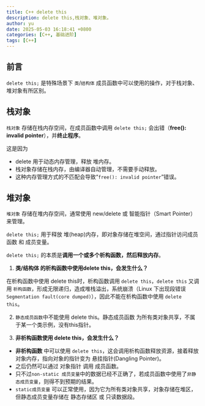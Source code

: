 ```yaml
---
title: C++ delete this
description: delete this,栈对象、堆对象。
author: yu
date: 2025-05-03 16:18:41 +0800
categories: [C++, 基础进阶]
tags: [C++]
---
```




## 前言

`delete this;` 是特殊场景下 `类`/`结构体` 成员函数中可以使用的操作，对于栈对象、堆对象有所区别。

## 栈对象

`栈对象` 存储在栈内存空间，在成员函数中调用 `delete this;` 会出错（**free(): invalid pointer**），并**终止程序**。

这是因为
- delete 用于动态内存管理，释放 堆内存。
- 栈对象存储在栈内存，由编译器自动管理，不需要手动释放。
- 这种内存管理方式的不匹配会导致“`free(): invalid pointer`”错误。

## 堆对象

`堆对象` 存储在堆内存空间，通常使用 new/delete 或 智能指针（Smart Pointer）来管理。

`delete this;` 用于释放 堆(heap)内存，即对象存储在堆空间，通过指针访问成员函数 和 成员变量。

`delete this;` 的本质是**调用一个或多个析构函数，然后释放内存**。

1. **类/结构体 的析构函数中使用delete this，会发生什么？**

在析构函数中使用 delete this时，析构函数调用 `delete this`，`delete this` 又调用 `析构函数`，形成无限递归，造成堆栈溢出，系统崩溃（Linux 下出现段错误`Segmentation fault(core dumped)`），因此不能在析构函数中使用 `delete this`。

2. `静态成员函数`中不能使用 delete this。静态成员函数 为所有类对象共享，不属于某一个类示例，没有this指针。

3. **非析构函数使用 delete this，会发生什么？**
- **非析构函数** 中可以使用 `delete this`，这会调用析构函数释放资源，接着释放对象内存，指向对象的指针变为 悬挂指针(Dangling Pointer)。
- 之后仍然可以通过 对象指针 调用 成员函数。
- 只不过`non-static 成员变量`中的数据已经不正确了，若成员函数中使用了`非静态成员变量`，则得不到预期的结果。
- `static成员变量` 可以正常使用，因为它为所有类对象共享，对象存储在堆区，但静态成员变量存储在 静态存储区 或 只读数据段。

